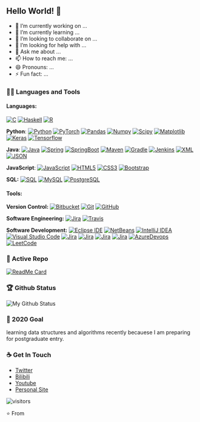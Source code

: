 ## Hello World! 👋

<!--
**Quananhle/Quananhle** is a ✨ _special_ ✨ repository because its `README.md` (this file) appears on your GitHub profile.

Here are some ideas to get you started:

- 🔭 I’m currently working on ...
- 🌱 I’m currently learning ...
- 👯 I’m looking to collaborate on ...
- 🤔 I’m looking for help with ...
- 💬 Ask me about ...
- 📫 How to reach me: ...
- 😄 Pronouns: ...
- ⚡ Fun fact: ...
-->

- 🔭 I’m currently working on ...
- 🌱 I’m currently learning ...
- 👯 I’m looking to collaborate on ...
- 🤔 I’m looking for help with ...
- 💬 Ask me about ...
- 📫 How to reach me: ...
- 😄 Pronouns: ...
- ⚡ Fun fact: ...

### 👨‍💻 Languages and Tools

#### Languages:

[![C](https://img.shields.io/badge/-A8B9CC?style=flat&logo=c&logoColor=white&link=https://github.com/Quananhle)](https://github.com/Quananhle)
[![Haskell](https://img.shields.io/badge/-Haskell-purple?style=flat&logo=haskell&logoColor=white&link=https://github.com/Quananhle/Haskell---NLP)](https://github.com/Quananhle/Haskell---NLP)
[![R](https://img.shields.io/badge/-R-blue?style=flat&logo=R&logoColor=white&link=https://github.com/Quananhle/Haskell---NLP)](https://github.com/Quananhle/Haskell---NLP)

**Python**: 
[![Python](https://img.shields.io/badge/-Python-black?style=flat&logo=python&link=https://github.com/Quananhle/Python-AWS-TradingAI)](https://github.com/Quananhle/Python-AWS-TradingAI)
[![PyTorch](https://img.shields.io/badge/-PyTorch-EE4C2C?style=flat&logo=PyTorch&link=https://github.com/Quananhle/Python-AWS-TradingAI)](https://github.com/Quananhle/Python-AWS-TradingAI)
[![Pandas](https://img.shields.io/badge/-Pandas-150458?style=flat&logo=Pandas&link=https://github.com/Quananhle/Python-AWS-TradingAI)](https://github.com/Quananhle/Python-AWS-TradingAI)
[![Numpy](https://img.shields.io/badge/-Numpy-lightgray?style=flat&logo=Numpy&logoColor=white&link=https://github.com/Quananhle/Python-AWS-TradingAI)](https://github.com/Quananhle/Python-AWS-TradingAI)
[![Scipy](https://img.shields.io/badge/-Scipy-blue?style=flat&logo=Scipy&logoColor=white&link=https://github.com/Quananhle/Python-AWS-TradingAI)](https://github.com/Quananhle/Python-AWS-TradingAI)
[![Matplotlib](https://img.shields.io/badge/-Matplotlib-black?style=flat&logo=Matplotlib&logoColor=white&link=https://github.com/Quananhle/Python-AWS-TradingAI)](https://github.com/Quananhle/Python-AWS-TradingAI)
[![Keras](https://img.shields.io/badge/-Keras-D00000?style=flat&logo=Keras&link=https://github.com/Quananhle/Python-AWS-TradingAI)](https://github.com/Quananhle/Python-AWS-TradingAI)
[![Tensorflow](https://img.shields.io/badge/-Tensorflow-gray?style=flat&logo=tensorflow&link=https://github.com/Quananhle/Python-AWS-TradingAI)](https://github.com/Quananhle/Python-AWS-TradingAI) 

**Java**: 
[![Java](https://img.shields.io/badge/Java-orange?style=flat&logo=java&logoColor=white&link=https://github.com/Quananhle/OOP-JAVA-and-Android-App-Developer)](https://github.com/Quananhle/OOP-JAVA-and-Android-App-Developer) 
[![Spring](https://img.shields.io/badge/-Spring-lightgray?style=flat&logo=spring&link=https://github.com/Quananhle/Java-Web-Developer)](https://github.com/Quananhle/Java-Web-Developer)
[![SpringBoot](https://img.shields.io/badge/-Springboot-black?style=flat&logo=springboot&link=https://github.com/Quananhle/Java-Web-Developer)](https://github.com/Quananhle/Java-Web-Developer)
[![Maven](https://img.shields.io/badge/Apache-Maven-C71A36?style=flat&logo=apache-maven&link=hhttps://github.com/Quananhle/Java-Web-Developer)](https://github.com/Quananhle/Java-Web-Developer) 
[![Gradle](https://img.shields.io/badge/Gradle-02303A?style=flat&logo=gradle&link=hhttps://github.com/Quananhle/Java-Web-Developer)](https://github.com/Quananhle/Java-Web-Developer)
[![Jenkins](https://img.shields.io/badge/Jenkins-gray?style=flat&logo=jenkins&link=hhttps://github.com/Quananhle/Java-Web-Developer)](https://github.com/Quananhle/Java-Web-Developer) 
[![XML](https://img.shields.io/badge/-XML-orange?style=flat&logo=xml&link=https://github.com/Quananhle/Java-Web-Developer)](https://github.com/Quananhle/Java-Web-Developer)
[![JSON](https://img.shields.io/badge/-JSON-lightgray?style=flat&logo=json&link=https://github.com/Quananhle/Java-Web-Developer)](https://github.com/Quananhle/Java-Web-Developer)

**JavaScript**: 
[![JavaScript](https://img.shields.io/badge/-JavaScript-black?style=flat&logo=javascript&link=https://github.com/Quananhle/Front-End-Dev)](https://github.com/Quananhle/Front-End-Dev)
[![HTML5](https://img.shields.io/badge/-HTML5-E34F26?style=flat&logo=html5&logoColor=white&link=https://github.com/Quananhle/Front-End-Dev)](https://github.com/Quananhle/Front-End-Dev) 
[![CSS3](https://img.shields.io/badge/-CSS3-1572B6?style=flat&logo=css3&link=https://github.com/Quananhle/Front-End-Dev)](https://github.com/Quananhle/Front-End-Dev) 
[![Bootstrap](https://img.shields.io/badge/-Bootstrap-purple?style=flat&logo=bootstrap&link=https://github.com/Quananhle/Front-End-Dev)](https://github.com/Quananhle/Front-End-Dev) 

**SQL:**
[![SQL](https://img.shields.io/badge/-SQL-orange?style=flat&logo=sql&link=https://github.com/Quananhle)](https://github.com/Quananhle)
[![MySQL](https://img.shields.io/badge/-MySQL-lightgray?style=flat&logo=mysql&link=https://github.com/Quananhle)](https://github.com/Quananhle)
[![PostgreSQL](https://img.shields.io/badge/-PostgreSQL-blue?style=flat&logo=postgresql&link=https://github.com/Quananhle)](https://github.com/Quananhle)

#### Tools:

**Version Control:**
[![Bitbucket](https://img.shields.io/badge/-Bitbucket-blue?style=flat&logo=bitbucket&link=https://github.com/Quananhle)](https://github.com/Quananhle)
[![Git](https://img.shields.io/badge/-Git-black?style=flat&logo=git&link=https://github.com/Quananhle)](https://github.com/Quananhle) 
[![GitHub](https://img.shields.io/badge/-GitHub-181717?style=flat&logo=github&link=https://github.com/Quananhle)](https://github.com/Quananhle)

**Software Engineering:**
[![Jira](https://img.shields.io/badge/-Jira-0052CC?style=flat&logo=jira&link=https://github.com/Quananhle)](https://github.com/Quananhle)
[![Travis](https://img.shields.io/badge/-Travis-red?style=flat&logo=travis&link=https://github.com/Quananhle)](https://github.com/Quananhle) 

**Software Development:**
[![Eclipse IDE](https://img.shields.io/badge/-Eclipse-IDE-2C2255?style=flat&logo=2C2255&link=https://github.com/Quananhle)](https://github.com/Quananhle)
[![NetBeans](https://img.shields.io/badge/-NetBeans?style=flat&logo=NetBeans&link=https://github.com/Quananhle)](https://github.com/Quananhle)
[![IntelliJ IDEA](https://img.shields.io/badge/-IntelliJ-IDEA?style=flat&logo=IntelliJ-IDEA&link=https://github.com/Quananhle)](https://github.com/Quananhle)
[![Visual Studio Code](https://img.shields.io/badge/-Visual-Studio-Code-007ACC?style=flat&logo=Visual-Studio-Code&link=https://github.com/Quananhle)](https://github.com/Quananhle)
[![Jira](https://img.shields.io/badge/-Jira-0052CC?style=flat&logo=jira&link=https://github.com/Quananhle)](https://github.com/Quananhle)
[![Jira](https://img.shields.io/badge/-Jira-0052CC?style=flat&logo=jira&link=https://github.com/Quananhle)](https://github.com/Quananhle)
[![Jira](https://img.shields.io/badge/-Jira-0052CC?style=flat&logo=jira&link=https://github.com/Quananhle)](https://github.com/Quananhle)
[![Jira](https://img.shields.io/badge/-Jira-0052CC?style=flat&logo=jira&link=https://github.com/Quananhle)](https://github.com/Quananhle)
[![AzureDevops](https://img.shields.io/badge/-AzureDevops-0175C2?style=flat&logo=azureDevops&link=https://github.com/Quananhle)](https://github.com/Quananhle)
[![LeetCode](https://img.shields.io/badge/-LeetCode-02569B?style=flat&logo=leetCode&link=https://github.com/Quananhle)](https://github.com/Quananhle)







### 👀 Active Repo
[![ReadMe Card](https://github-readme-stats.vercel.app/api/pin/?username=yubuntu0109&repo=leetcode-googtech)](https://github.com/yubuntu0109/leetcode-googtech)


### 🏆 Github Status
![My Github Status](https://github-readme-stats.vercel.app/api?username=YUbuntu0109&show_icons=true&hide_border=true)


### 🔭 2020 Goal
learning data structures and algorithms recently becauese I am preparing for postgraduate entry.


### ☕ Get In Touch
- [Twitter](https://twitter.com/ishacker_net)
- [Bilibili](https://space.bilibili.com/364361791)
- [Youtube](https://www.youtube.com/channel/UCQ2-QI7IYSSX2tpOjmjBatw)
- [Personal Site](https://ishacker.net)

![visitors](https://visitor-badge.glitch.me/badge?page_id=YUbuntu0109.YUbuntu0109)

⭐️ From 
